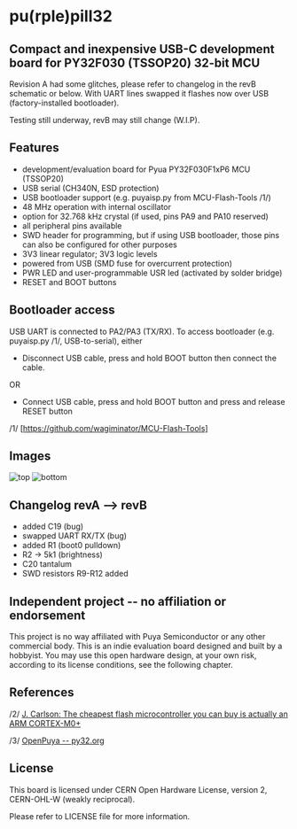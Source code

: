 # pu(rple)pill32
## Compact and inexpensive USB-C development board for PY32F030 (TSSOP20) 32-bit MCU

Revision A had some glitches, please refer to changelog in the revB schematic or below.
With UART lines swapped it flashes now over USB (factory-installed bootloader). 

Testing still underway, revB may still change (W.I.P).

## Features

* development/evaluation board for Pyua PY32F030F1xP6 MCU (TSSOP20)
* USB serial (CH340N, ESD protection)
* USB bootloader support (e.g. puyaisp.py from MCU-Flash-Tools /1/)
* 48 MHz operation with internal oscillator
* option for 32.768 kHz crystal (if used, pins PA9 and PA10 reserved)
* all peripheral pins available
* SWD header for programming, but if using USB bootloader, those pins can also be configured for other purposes
* 3V3 linear regulator; 3V3 logic levels
* powered from USB (SMD fuse for overcurrent protection)
* PWR LED and user-programmable USR led (activated by solder bridge)
* RESET and BOOT buttons

## Bootloader access

USB UART is connected to PA2/PA3 (TX/RX). To access bootloader (e.g. puyaisp.py /1/, USB-to-serial), either

* Disconnect USB cable, press and hold BOOT button then connect the cable.

OR 

* Connect USB cable, press and hold BOOT button and press and release RESET button

/1/ [https://github.com/wagiminator/MCU-Flash-Tools]

## Images

![top](https://llatva.github.io/pupill32/top.png)
![bottom](https://llatva.github.io/pupill32/bottom.png)

## Changelog revA --> revB

* added C19 (bug)
* swapped UART RX/TX (bug)
* added R1 (boot0 pulldown)
* R2 -> 5k1 (brightness)
* C20 tantalum
* SWD resistors R9-R12 added

## Independent project -- no affiliation or endorsement

This project is no way affiliated with Puya Semiconductor or any other commercial body. This is an indie evaluation board designed and built by a hobbyist. You may use this open hardware design, at your own risk, according to its license conditions, see the following chapter. 

## References

/2/ [J. Carlson: The cheapest flash microcontroller you can buy is actually an ARM CORTEX-M0+](https://jaycarlson.net/2023/02/04/the-cheapest-flash-microcontroller-you-can-buy-is-actually-an-arm-cortex-m0/)

/3/ [OpenPuya -- py32.org](https://py32.org/en/)

## License

This board is licensed under CERN Open Hardware License, version 2, CERN-OHL-W (weakly reciprocal). 

Please refer to LICENSE file for more information.
